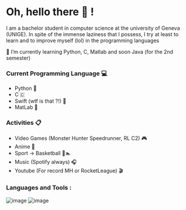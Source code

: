 # Oh, hello there 👋 !

I am a bachelor student in computer science at the university of Geneva (UNIGE). In spite of the immense laziness that I possess, I try at least to learn and to improve myself (lol) in the programming languages

🌱 I’m currently learning Python, C, Matlab and soon Java (for the 2nd semester)

### Current Programming Language 💻

- Python 🐍
- C 🇨
- Swift (wtf is that ?!) 🐤
- MatLab 🧮

### Activities 📋

- Video Games (Monster Hunter Speedrunner, RL C2) 🎮
- Anime 🌄
- Sport -> Basketball 🏀🏊
- Music (Spotify always) 🎧
- Youtube (For record MH or RocketLeague) 🎬

### Languages and Tools :

![image](https://user-images.githubusercontent.com/91824509/155976337-5ea517c2-3b1b-4ddd-94d3-262b6d0e4260.png)
![image](https://user-images.githubusercontent.com/91824509/155976115-a59b73f6-8069-495f-abb1-f8b5577e79b5.png)

<!---
NathanVanson/NathanVanson is a ✨ special ✨ repository because its `README.md` (this file) appears on your GitHub profile.
You can click the Preview link to take a look at your changes.

Here are some ideas to get you started:

- 👋 Hi, I’m @NathanVanson
- 👀 I’m interested in ...
- 🌱 I’m currently learning ...
- 💞️ I’m looking to collaborate on ...
- 📫 How to reach me ...
--->
